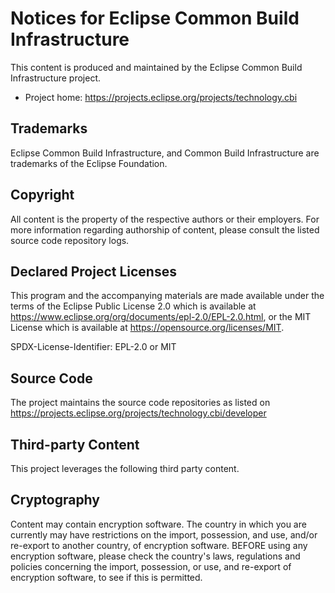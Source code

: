 # Notices for Eclipse Common Build Infrastructure

This content is produced and maintained by the Eclipse Common Build
Infrastructure project.

* Project home: https://projects.eclipse.org/projects/technology.cbi

## Trademarks

Eclipse Common Build Infrastructure, and Common Build Infrastructure are
trademarks of the Eclipse Foundation.

## Copyright

All content is the property of the respective authors or their employers. For
more information regarding authorship of content, please consult the listed
source code repository logs.

## Declared Project Licenses

This program and the accompanying materials are made available under the terms
of the Eclipse Public License 2.0 which is available at
https://www.eclipse.org/org/documents/epl-2.0/EPL-2.0.html, or the MIT License 
which is available at https://opensource.org/licenses/MIT.

SPDX-License-Identifier: EPL-2.0 or MIT

## Source Code

The project maintains the source code repositories as listed on 
https://projects.eclipse.org/projects/technology.cbi/developer

## Third-party Content

This project leverages the following third party content.

## Cryptography

Content may contain encryption software. The country in which you are currently
may have restrictions on the import, possession, and use, and/or re-export to
another country, of encryption software. BEFORE using any encryption software,
please check the country's laws, regulations and policies concerning the import,
possession, or use, and re-export of encryption software, to see if this is
permitted.
